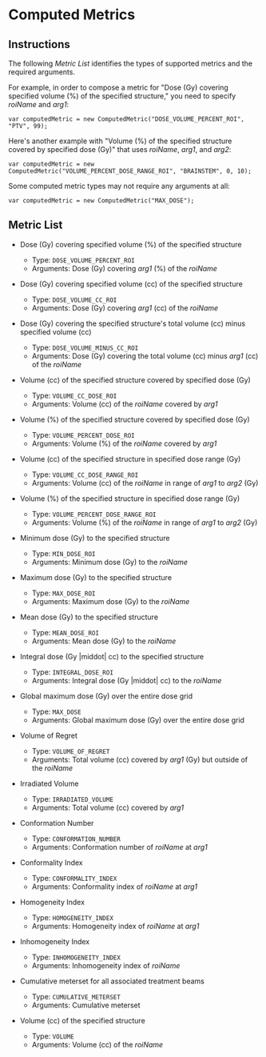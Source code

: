 # Computed Metrics

## Instructions

The following *Metric List* identifies the types of supported metrics and the required arguments.

For example, in order to compose a metric for "Dose (Gy) covering specified volume (%) of the specified structure,"
you need to specify *roiName* and *arg1*:

```
var computedMetric = new ComputedMetric("DOSE_VOLUME_PERCENT_ROI", "PTV", 99);
```

Here's another example with "Volume (%) of the specified structure covered by specified dose (Gy)" that uses *roiName*,
*arg1*, and *arg2*:

```
var computedMetric = new ComputedMetric("VOLUME_PERCENT_DOSE_RANGE_ROI", "BRAINSTEM", 0, 10);
```

Some computed metric types may not require any arguments at all:

```
var computedMetric = new ComputedMetric("MAX_DOSE");
```

## Metric List

* Dose (Gy) covering specified volume (%) of the specified structure

  * Type: ``DOSE_VOLUME_PERCENT_ROI``
  * Arguments: Dose (Gy) covering *arg1* (%) of the *roiName*

* Dose (Gy) covering specified volume (cc) of the specified structure

  * Type: ``DOSE_VOLUME_CC_ROI``
  * Arguments: Dose (Gy) covering *arg1* (cc) of the *roiName*

* Dose (Gy) covering the specified structure's total volume (cc) minus specified volume (cc)

  * Type: ``DOSE_VOLUME_MINUS_CC_ROI``
  * Arguments: Dose (Gy) covering the total volume (cc) minus *arg1* (cc) of the *roiName*

* Volume (cc) of the specified structure covered by specified dose (Gy)

  * Type: ``VOLUME_CC_DOSE_ROI``
  * Arguments: Volume (cc) of the *roiName* covered by *arg1*

* Volume (%) of the specified structure covered by specified dose (Gy)

  * Type: ``VOLUME_PERCENT_DOSE_ROI``
  * Arguments: Volume (%) of the *roiName* covered by *arg1*

* Volume (cc) of the specified structure in specified dose range (Gy)

  * Type: ``VOLUME_CC_DOSE_RANGE_ROI``
  * Arguments: Volume (cc) of the *roiName* in range of *arg1* to *arg2* (Gy)

* Volume (%) of the specified structure in specified dose range (Gy)

  * Type: ``VOLUME_PERCENT_DOSE_RANGE_ROI``
  * Arguments: Volume (%) of the *roiName* in range of *arg1* to *arg2* (Gy)

* Minimum dose (Gy) to the specified structure

  * Type: ``MIN_DOSE_ROI``
  * Arguments: Minimum dose (Gy) to the *roiName*

* Maximum dose (Gy) to the specified structure

  * Type: ``MAX_DOSE_ROI``
  * Arguments: Maximum dose (Gy) to the *roiName*

* Mean dose (Gy) to the specified structure

  * Type: ``MEAN_DOSE_ROI``
  * Arguments: Mean dose (Gy) to the *roiName*

* Integral dose (Gy |middot| cc) to the specified structure

  * Type: ``INTEGRAL_DOSE_ROI``
  * Arguments: Integral dose (Gy |middot| cc) to the *roiName*

* Global maximum dose (Gy) over the entire dose grid

  * Type: ``MAX_DOSE``
  * Arguments: Global maximum dose (Gy) over the entire dose grid

* Volume of Regret

  * Type: ``VOLUME_OF_REGRET``
  * Arguments: Total volume (cc) covered by *arg1* (Gy) but outside of the *roiName*

* Irradiated Volume

  * Type: ``IRRADIATED_VOLUME``
  * Arguments: Total volume (cc) covered by *arg1*

* Conformation Number

  * Type: ``CONFORMATION_NUMBER``
  * Arguments: Conformation number of *roiName* at *arg1*

* Conformality Index

  * Type: ``CONFORMALITY_INDEX``
  * Arguments: Conformality index of *roiName* at *arg1*

* Homogeneity Index

  * Type: ``HOMOGENEITY_INDEX``
  * Arguments: Homogeneity index of *roiName* at *arg1*

* Inhomogeneity Index

  * Type: ``INHOMOGENEITY_INDEX``
  * Arguments: Inhomogeneity index of *roiName*

* Cumulative meterset for all associated treatment beams

  * Type: ``CUMULATIVE_METERSET``
  * Arguments: Cumulative meterset

* Volume (cc) of the specified structure

  * Type: ``VOLUME``
  * Arguments: Volume (cc) of the *roiName*